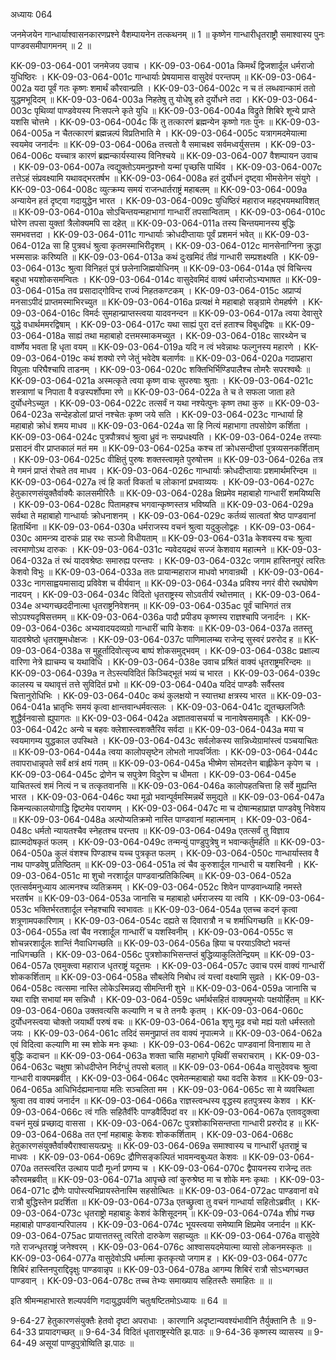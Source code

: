अध्यायः 064

जनमेजयेन गान्धार्याश्वासनकारणप्रश्ने वैशम्पायनेन तत्कथनम् ॥ 1 ॥ कृष्णेन गान्धारीधृतराष्ट्रौ समाश्वास्य पुनः पाण्डवसमीपागमनम् ॥ 2 ॥

KK-09-03-064-001	जनमेजय उवाच ।
KK-09-03-064-001a	किमर्थं द्विजशार्दूल धर्मराजो युधिष्ठिरः ।
KK-09-03-064-001c	गान्धार्याः प्रेषयामास वासुदेवं परन्तपम् ॥
KK-09-03-064-002a	यदा पूर्वं गतः कृष्णः शमार्थं कौरवान्प्रति ।
KK-09-03-064-002c	न च तं लब्धवान्कामं ततो युद्धमभूदिदम् ॥
KK-09-03-064-003a	निहतेषु तु योधेषु हते दुर्योधने तदा ।
KK-09-03-064-003c	पृथिव्यां पाण्डवेयस्य निःसपत्ने कृते युधि ॥
KK-09-03-064-004a	विद्रुते शिबिरे शून्ये प्राप्ते यशसि चोत्तमे ।
KK-09-03-064-004c	किं तु तत्कारणं ब्रह्मन्येन कृष्णो गतः पुनः ॥
KK-09-03-064-005a	न चैतत्कारणं ब्रह्मन्नल्पं विप्रतिभाति मे ।
KK-09-03-064-005c	यत्रागमदमेयात्मा स्वयमेव जनार्दनः ॥
KK-09-03-064-006a	तत्त्वतो वै समाचक्ष्व सर्वमध्वर्युसत्तम ।
KK-09-03-064-006c	यच्चात्र कारणं ब्रह्मन्कार्यस्यास्य विनिश्चये ॥
KK-09-03-064-007	वैशम्पायन उवाच ।
KK-09-03-064-007a	त्वद्युक्तोऽयमनुप्रश्नो यन्मां पृच्छसि पार्थिव ।
KK-09-03-064-007c	तत्तेऽहं संप्रवक्ष्यामि यथावद्भरतर्षभ ॥
KK-09-03-064-008a	हतं दुर्योधनं दृष्ट्वा भीमसेनेन संयुगे ।
KK-09-03-064-008c	व्युत्क्रम्य समयं राजन्धार्तराष्ट्रं महाबलम् ॥
KK-09-03-064-009a	अन्यायेन हतं दृष्ट्वा गदायुद्धेन भारत ।
KK-09-03-064-009c	युधिष्ठिरं महाराज महद्भयमथाविशत् ॥
KK-09-03-064-010a	सोऽचिन्तयन्महाभागां गान्धारीं तपसान्विताम् ।
KK-09-03-064-010c	घोरेण तपसा युक्तां त्रैलोक्यमपि सा दहेत् ॥
KK-09-03-064-011a	तस्य चिन्तयमानस्य बुद्धिः समभवत्तदा ।
KK-09-03-064-011c	गान्धार्याः क्रोधदीप्तायाः पूर्वं प्रशमनं भवेत् ॥
KK-09-03-064-012a	सा हि पुत्रवधं श्रुत्वा कृतमस्माभिरीदृशम् ।
KK-09-03-064-012c	मानसेनाग्निना क्रुद्धा भस्मसान्नः करिष्यति ॥
KK-09-03-064-013a	कथं दुःखमिदं तीव्रं गान्धारी सम्प्रशक्ष्यति ।
KK-09-03-064-013c	श्रुत्वा विनिहतं पुत्रं छलेनाजिह्मयोधिनम् ॥
KK-09-03-064-014a	एवं विचिन्त्य बहुधा भयशोकसमन्वितः ।
KK-09-03-064-014c	वासुदेवमिदं वाक्यं धर्मराजोऽभ्यभाषत ॥
KK-09-03-064-015a	तव प्रसादाद्गोविन्द राज्यं निहतकण्टकम् ।
KK-09-03-064-015c	अप्राप्यं मनसाऽपीदं प्राप्तमस्माभिरच्युत ॥
KK-09-03-064-016a	प्रत्यक्षं मे महाबाहो सङ्ग्रामे रोमहर्षणे ।
KK-09-03-064-016c	विमर्दः सुमहान्प्राप्तस्त्वया यादवनन्दन ॥
KK-09-03-064-017a	त्वया देवासुरे युद्धे वधार्थममरद्विषाम् ।
KK-09-03-064-017c	यथा साह्यं पुरा दत्तं हताश्च विबुधद्विषः ॥
KK-09-03-064-018a	साह्यं तथा महाबाहो दत्तमस्माकमच्युत ।
KK-09-03-064-018c	सारथ्येन च वार्ष्णेय भवता हि धृता वयम् ॥
KK-09-03-064-019a	यदि न त्वं भवेन्नाथः फल्गुनस्य महारणे ।
KK-09-03-064-019c	कथं शक्यो रणे जेतुं भवेदेष बलार्णवः ॥
KK-09-03-064-020a	गदाप्रहारा विपुलाः परिघैश्चापि ताडनम् ।
KK-09-03-064-020c	शक्तिभिर्भिण्डिपालैश्च तोमरैः सपरश्वथैः ॥
KK-09-03-064-021a	अस्मत्कृते त्वया कृष्ण वाचः सुपरुषाः श्रुताः ।
KK-09-03-064-021c	शस्त्राणां च निपाता वै वज्रस्पर्शोपमा रणे ॥
KK-09-03-064-022a	ते च ते सफला जाता हते दुर्योधनेऽच्युत ।
KK-09-03-064-022c	तत्सर्वं न यथा नश्येत्पुनः कृष्ण तथा कुरु ॥
KK-09-03-064-023a	सन्देहडोलां प्राप्तं नश्चेतः कृष्ण जये सति ।
KK-09-03-064-023c	गान्धार्या हि महाबाहो क्रोधं शमय माधव ॥
KK-09-03-064-024a	सा हि नित्यं महाभागा तपसोग्रेण कर्शिता ।
KK-09-03-064-024c	पुत्रपौत्रवधं श्रुत्वा ध्रुवं नः सम्प्रधक्ष्यति ।
KK-09-03-064-024e	तस्याः प्रसादनं वीर प्राप्तकालं मतं मम ॥
KK-09-03-064-025a	कश्च तां क्रोधसन्दीप्तां पुत्रव्यसनकर्शिताम् ।
KK-09-03-064-025c	वीक्षितुं पुरुषः शक्तस्त्वामृते पुरुषोत्तम ॥
KK-09-03-064-026a	तत्र मे गमनं प्राप्तं रोचते तव माधव ।
KK-09-03-064-026c	गान्धार्याः क्रोधदीप्तायाः प्रशमार्थमरिन्दम ॥
KK-09-03-064-027a	त्वं हि कर्ता विकर्ता च लोकानां प्रभवाव्ययः ।
KK-09-03-064-027c	हेतुकारणसंयुक्तैर्वाक्यैः कालसमीरितैः ॥
KK-09-03-064-028a	क्षिप्रमेव महाबाहो गान्धारीं शमयिष्यसि ।
KK-09-03-064-028c	पितामहश्च भगवान्कृष्णस्तत्र भविष्यति ॥
KK-09-03-064-029a	सर्वथा ते महाबाहो गान्धार्याः क्रोधनाशनम् ।
KK-09-03-064-029c	कर्तव्यं सात्वतां श्रेष्ठ पाण्डवानां हितार्थिना ॥
KK-09-03-064-030a	धर्मराजस्य वचनं श्रुत्वा यदुकुलोद्वहः ।
KK-09-03-064-030c	आमन्त्र्य दारुकं प्राह रथः सञ्जो विधीयताम् ॥
KK-09-03-064-031a	केशवस्य वचः श्रुत्वा त्वरमाणोऽथ दारुकः ।
KK-09-03-064-031c	न्यवेदयद्रथं सज्जं केशवाय महात्मने ॥
KK-09-03-064-032a	तं रथं यादवश्रेष्ठः समारुह्य परन्तपः ।
KK-09-03-064-032c	जगाम हास्तिनपुरं त्वरितः केशवो विभुः ॥
KK-09-03-064-033a	ततः प्रायान्महाराज माधवो भगवान्रथी ।
KK-09-03-064-033c	नागसाह्वयमासाद्य प्रविवेश च वीर्यवान् ॥
KK-09-03-064-034a	प्रविश्य नगरं वीरो रथघोषेण नादयन् ।
KK-09-03-064-034c	विदितो धृतराष्ट्रस्य सोऽवतीर्य रथोत्तमात् ।
KK-09-03-064-034e	अभ्यगच्छददीनात्मा धृतराष्ट्रनिवेशनम् ॥
KK-09-03-064-035ac	पूर्वं चाभिगतं तत्र सोऽपश्यदृषिसत्तमम् ॥
KK-09-03-064-036a	पादौ प्रपीड्य कृष्णस्य राज्ञश्चापि जनार्दनः ।
KK-09-03-064-036c	अभ्यवादयदव्यग्रो गान्धारीं चापि केशवः ॥
KK-09-03-064-037a	ततस्तु यादवश्रेष्ठो धृतराष्ट्रमधोक्षजः ।
KK-09-03-064-037c	पाणिमालम्ब्य राजेन्द्र सुस्वरं प्ररुरोद ह ॥
KK-09-03-064-038a	स मुहूर्तादिवोत्सृज्य बाष्पं शोकसमुद्भवम् ।
KK-09-03-064-038c	प्रक्षाल्य वारिणा नेत्रे ह्याचम्य च यथाविधि ।
KK-09-03-064-038e	उवाच प्रश्रितं वाक्यं धृतराष्ट्रमरिन्दमः ॥
KK-09-03-064-039a	न तेऽस्त्यविदितं किञ्चिद्भूतं भव्यं च भारत ।
KK-09-03-064-039c	कालस्य च यथावृत्तं तत्ते सुविदितं प्रभो ॥
KK-09-03-064-040a	यदिदं पाण्डवैः सर्वैस्तव चित्तानुरोधिभिः ।
KK-09-03-064-040c	कथं कुलक्षयो न स्यात्तथा क्षत्रस्य भारत ॥
KK-09-03-064-041a	भ्रातृभिः समयं कृत्वा क्षान्तवान्धर्मवत्सलः ।
KK-09-03-064-041c	द्यूतच्छलजितैः शुद्धैर्वनवासो ह्युपागतः ॥
KK-09-03-064-042a	अज्ञातवासचर्या च नानावेषसमावृतैः ।
KK-09-03-064-042c	अन्ये च बहवः क्लेशास्त्वशक्तैरिव सर्वदा ॥
KK-09-03-064-043a	मया च स्वयमागम्य युद्धकाल उपस्थिते ।
KK-09-03-064-043c	सर्वलोकस्य सान्निध्येग्रामांस्त्वं पञ्चयाचितः ॥
KK-09-03-064-044a	त्वया कालोपसृष्टेन लोभतो नापवर्जिताः ।
KK-09-03-064-044c	तवापराधान्नृपते सर्वं क्षत्रं क्षयं गतम् ॥
KK-09-03-064-045a	भीष्मेण सोमदत्तेन बाह्लीकेन कृपेण च ।
KK-09-03-064-045c	द्रोणेन च सपुत्रेण विदुरेण च धीमता ।
KK-09-03-064-045e	याचितस्त्वं शमं नित्यं न च तत्कृतवानसि ॥
KK-09-03-064-046a	कालोपहतचित्ता हि सर्वे मुह्यन्ति भारत ।
KK-09-03-064-046c	यथा मूढो भवान्पूर्वमस्मिन्नर्थे समुद्यते ॥
KK-09-03-064-047a	किमन्यत्कालयोगाद्धि द्विष्टमेव परायणम् ।
KK-09-03-064-047c	मा च दोषान्महाप्राज्ञ पाण्डवेषु निवेशय ॥
KK-09-03-064-048a	अल्पोप्यतिक्रमो नास्ति पाण्डवानां महात्मनाम् ।
KK-09-03-064-048c	धर्मतो न्यायतश्चैव स्नेहतश्च परन्तप ॥
KK-09-03-064-049a	एतत्सर्वं तु विज्ञाय ह्यात्मदोषकृतं फलम् ।
KK-09-03-064-049c	तन्मन्युं पाण्डुपुत्रेषु न भवान्कर्तुमर्हति ॥
KK-09-03-064-050a	कुलं वंशश्च पिण्डाश्च यच्च पुत्रकृत फलम् ।
KK-09-03-064-050c	गान्धार्यास्तव वै नाथ पाण्डवेषु प्रतिष्ठितम् ॥
KK-09-03-064-051a	त्वं चैव कुरुशार्दूल गान्धारी च यशस्विनी ।
KK-09-03-064-051c	मा शुचो नरशार्दूल पाण्डवान्प्रतिकिल्बिम् ॥
KK-09-03-064-052a	एतत्सर्वमनुध्याय आत्मनश्च व्यतिक्रमम् ।
KK-09-03-064-052c	शिवेन पाण्डवान्ध्याहि नमस्ते भरतर्षभ ॥
KK-09-03-064-053a	जानासि च महाबाहो धर्मराजस्य या त्वयि ।
KK-09-03-064-053c	भक्तिर्भरतशार्दूल स्नेहश्चापि स्वभावतः ॥
KK-09-03-064-054a	एतच्च कदनं कृत्वा शत्रूणामपकारिणाम् ।
KK-09-03-064-054c	दह्यते स दिवारात्रौ न च शर्माधिगच्छति ॥
KK-09-03-064-055a	त्वां चैव नरशार्दूल गान्धारीं च यशस्विनीम् ।
KK-09-03-064-055c	स शोचन्नरशार्दूलः शान्तिं नैवाधिगच्छति ॥
KK-09-03-064-056a	ह्रिया च परयाऽविष्टो भवन्तं नाधिगच्छति ।
KK-09-03-064-056c	पुत्रशोकाभिसन्तप्तं बुद्धिव्याकुलितेन्द्रियम् ॥
KK-09-03-064-057a	एवमुक्त्वा महाराज धृतराष्ट्रं यदूत्तमः ।
KK-09-03-064-057c	उवाच परमं वाक्यं गान्धारीं शोककर्शिताम् ॥
KK-09-03-064-058a	सौबलेयि निबोध त्वं यत्त्वां वक्ष्यामि सुव्रते ।
KK-09-03-064-058c	त्वत्समा नास्ति लोकेऽस्मिन्नद्य सीमन्तिनी शुभे ॥
KK-09-03-064-059a	जानासि च यथा राज्ञि सभायां मम सन्निधौ ।
KK-09-03-064-059c	धर्मार्थसहितं वाक्यमुभयोः पक्षयोर्हितम् ॥
KK-09-03-064-060a	उक्तवत्यसि कल्याणि न च ते तनयैः कृतम् ।
KK-09-03-064-060c	दुर्योधनस्त्वया चोक्तो जयार्थी परुषं वचः ॥
KK-09-03-064-061a	शृणु मूढ वचो मह्यं यतो धर्मस्ततो जयः ।
KK-09-03-064-061c	तदिदं समनुप्राप्तं तव वाक्यं नृपात्मजे ॥
KK-09-03-064-062a	एवं विदित्वा कल्याणि मा स्म शोके मनः कृथाः ।
KK-09-03-064-062c	पाण्डवानां विनाशाय मा ते बुद्धिः कदाचन ॥
KK-09-03-064-063a	शक्ता चासि महाभागे पृथिवीं सचराचराम् ।
KK-09-03-064-063c	चक्षुषा क्रोधदीप्तेन निर्दग्धुं तपसो बलात् ॥
KK-09-03-064-064a	वासुदेववचः श्रुत्वा गान्धारी वाक्यमब्रवीत् ।
KK-09-03-064-064c	एवमेतन्महाबाहो यथा वदसि केशव ॥
KK-09-03-064-065a	आधिभिर्दह्यमानाया मतिः सञ्चलिता मम ।
KK-09-03-064-065c	सा मे व्यवस्थिता श्रुत्वा तव वाक्यं जनार्दन ॥
KK-09-03-064-066a	राज्ञस्त्वन्धस्य वृद्धस्य हतपुत्रस्य केशव ।
KK-09-03-064-066c	त्वं गतिः सहितैर्वीरैः पाण्डवैर्दिपदां वर ॥
KK-09-03-064-067a	एतावदुक्त्वा वचनं मुखं प्रच्छाद्य वाससा ।
KK-09-03-064-067c	पुत्रशोकाभिसन्तप्ता गान्धारी प्ररुरोद ह ॥
KK-09-03-064-068a	तत एनां महाबाहुः केशवः शोककर्शिताम् ।
KK-09-03-064-068c	हेतुकारणसंयुक्तैर्वाक्यैराश्वासयत्प्रभुः ॥
KK-09-03-064-069a	समाश्वास्य च गान्धारीं धृतराष्ट्रं च माधवः ।
KK-09-03-064-069c	द्रौणिसङ्कल्पितं भावमन्वबुध्यत केशवः ॥
KK-09-03-064-070a	ततस्त्वरित उत्थाय पादौ मूर्ध्ना प्रणम्य च ।
KK-09-03-064-070c	द्वैपायनस्य राजेन्द्र ततः कौरवमब्रवीत् ॥
KK-09-03-064-071a	आपृच्छे त्वां कुरुश्रेष्ठ मा च शोके मनः कृथाः ।
KK-09-03-064-071c	द्रौणेः पापोस्त्यभिप्रायस्तेनास्मि सहसोत्थितः ॥
KK-09-03-064-072ac	पाण्डवानां वधे रात्रौ बुद्धिस्तेन प्रदर्शिता ॥
KK-09-03-064-073a	एतच्छ्रुत्वा तु वचनं गान्धार्या सहितोऽब्रवीत् ।
KK-09-03-064-073c	धृतराष्ट्रो महाबाहुः केशवं केशिसूदनम् ॥
KK-09-03-064-074a	शीघ्रं गच्छ महाबाहो पाण्डवान्परिपालय ।
KK-09-03-064-074c	भूयस्त्वया समेष्यामि क्षिप्रमेव जनार्दन ॥
KK-09-03-064-075ac	प्रायात्ततस्तु त्वरितो दारुकेण सहाच्युतः ॥
KK-09-03-064-076a	वासुदेवे गते राजन्धृतराष्ट्रं जनेश्वरम् ।
KK-09-03-064-076c	आश्वासयदमेयात्मा व्यासो लोकनमस्कृतः ॥
KK-09-03-064-077a	वासुदेवोऽपि धर्मात्मा कृतकृत्यो जगाम ह ।
KK-09-03-064-077c	शिबिरं हास्तिनपुराद्दिदृक्षुः पाण्डवान्नृप ॥
KK-09-03-064-078a	आगम्य शिबिरं रात्रौ सोऽभ्यगच्छत पाण्डवान् ।
KK-09-03-064-078c	तच्च तेभ्यः समाख्याय सहितस्तैः समाहितः ॥ ॥
	
इति श्रीमन्महाभारते शल्यपर्वणि गदायुद्धपर्वणि चतुःषष्टितमोऽध्यायः ॥ 64 ॥

9-64-27 हेतुकारणसंयुक्तैः हेतवो दृष्टा अपराधाः । कारणानि अदृष्टान्यवश्यंभावीनि तैर्युक्तानि  तैः ॥ 9-64-33 प्रायादगच्छत् ॥ 9-64-34 विदितं धृताराष्ट्रस्येति झ.पाठः ॥ 9-64-36 कृष्णस्य व्यासस्य ॥ 9-64-49 असूयां पाण्डुपुत्रोष्विति झ.पाठः ॥
